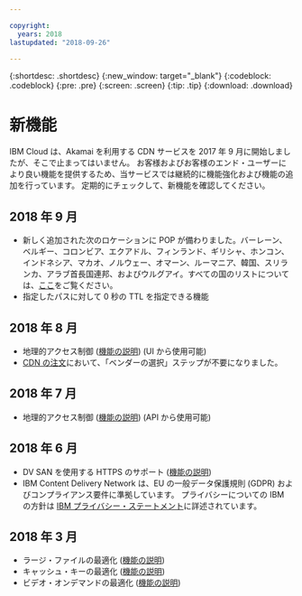 ```yaml
---

copyright:
  years: 2018
lastupdated: "2018-09-26"

---
```


{:shortdesc: .shortdesc}
{:new_window: target="_blank"}
{:codeblock: .codeblock}
{:pre: .pre}
{:screen: .screen}
{:tip: .tip}
{:download: .download}

# 新機能

IBM Cloud は、Akamai を利用する CDN サービスを 2017 年 9 月に開始しましたが、そこで止まってはいません。 お客様およびお客様のエンド・ユーザーにより良い機能を提供するため、当サービスでは継続的に機能強化および機能の追加を行っています。 定期的にチェックして、新機能を確認してください。

## 2018 年 9 月

  * 新しく追加された次のロケーションに POP が備わりました。バーレーン、ベルギー、コロンビア、エクアドル、フィンランド、ギリシャ、ホンコン、インドネシア、マカオ、ノルウェー、オマーン、ルーマニア、韓国、スリランカ、アラブ首長国連邦、およびウルグアイ。すべての国のリストについては、[ここ](https://console.bluemix.net/docs/infrastructure/CDN/edge-servers.html#list-of-edge-servers)をご覧ください。
  * 指定したパスに対して 0 秒の TTL を指定できる機能

## 2018 年 8 月

  * 地理的アクセス制御 ([機能の説明](feature-descriptions.html#geographical-access-control)) (UI から使用可能)
  * [CDN の注文](how-to-order.html#order-a-new-cdn-)において、「ベンダーの選択」ステップが不要になりました。

## 2018 年 7 月

  * 地理的アクセス制御 ([機能の説明](feature-descriptions.html#geographical-access-control)) (API から使用可能)

## 2018 年 6 月

* DV SAN を使用する HTTPS のサポート ([機能の説明](feature-descriptions.html#https-protocol-support))
* IBM Content Delivery Network は、EU の一般データ保護規則 (GDPR) およびコンプライアンス要件に準拠しています。 プライバシーについての IBM の方針は [IBM プライバシー・ステートメント](https://www.ibm.com/privacy/us/en/)に詳述されています。

## 2018 年 3 月

  * ラージ・ファイルの最適化 ([機能の説明](feature-descriptions.html#large-file-optimization))
  * キャッシュ・キーの最適化 ([機能の説明](feature-descriptions.html#cache-key-query-args))
  * ビデオ・オンデマンドの最適化 ([機能の説明](feature-descriptions.html#video-on-demand))
